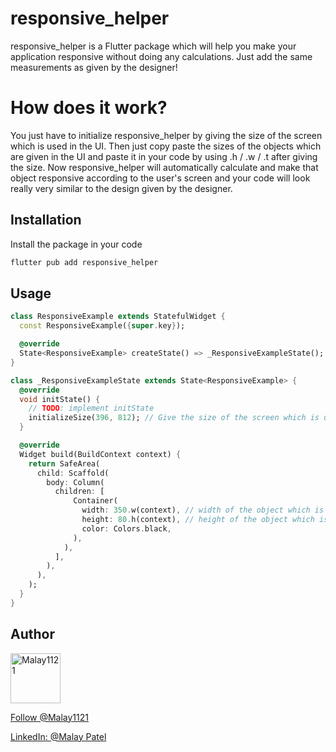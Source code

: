 # responsive_helper

responsive_helper is a Flutter package which will help you make your application responsive without doing any calculations. Just add the same measurements as given by the designer!

# How does it work?

You just have to initialize responsive_helper by giving the size of the screen which is used in the UI. Then just copy paste the sizes of the objects which are given in the UI and paste it in your code by using .h / .w / .t after giving the size. Now responsive_helper will automatically calculate and make that object responsive according to the user's screen and your code will look really very similar to the design given by the designer.

## Installation

Install the package in your code

```bash
flutter pub add responsive_helper
```

## Usage

```dart
class ResponsiveExample extends StatefulWidget {
  const ResponsiveExample({super.key});

  @override
  State<ResponsiveExample> createState() => _ResponsiveExampleState();
}

class _ResponsiveExampleState extends State<ResponsiveExample> {
  @override
  void initState() {
    // TODO: implement initState
    initializeSize(396, 812); // Give the size of the screen which is used in the design
  }

  @override
  Widget build(BuildContext context) {
    return SafeArea(
      child: Scaffold(
        body: Column(
          children: [
              Container(
                width: 350.w(context), // width of the object which is given in the design file
                height: 80.h(context), // height of the object which is given in the design file
                color: Colors.black,
              ),
            ),
          ],
        ),
      ),
    );
  }
}
```

## Author

<a href="https://github.com/Malay1121"><img src="https://avatars.githubusercontent.com/u/56907997?v=3" title="Malay1121" width="80" height="80"></a>

<a class="github-button" href="https://github.com/Malay1121" aria-label="Follow @Malay1121 on GitHub">Follow @Malay1121</a>

<a class="github-button" href="https://www.linkedin.com/malay-patel-dev/" aria-label="LinkedIn: malay-patel-dev">LinkedIn: @Malay Patel</a>
